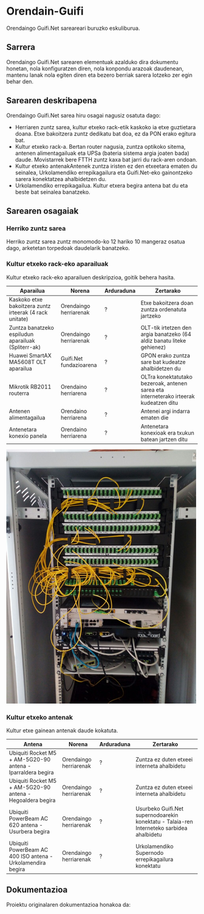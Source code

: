 # Orendain-Guifi

Orendaingo Guifi.Net sareareari buruzko eskuliburua.

## Sarrera

Orendaingo Guifi.Net sarearen  elementuak azalduko dira dokumentu honetan, nola konfiguratzen diren, nola konpondu arazoak daudenean, mantenu lanak nola egiten diren eta bezero berriak sarera lotzeko zer egin behar den.

## Sarearen deskribapena

Orendaingo Guifi.Net sarea hiru osagai nagusiz osatuta dago:

* Herriaren zuntz sarea, kultur etxeko rack-etik kaskoko ia etxe guztietara doana. Etxe bakoitzera zuntz dedikatu bat doa, ez da PON erako egitura bat.
* Kultur etxeko rack-a. Bertan router nagusia, zuntza optikoko sitema, antenen alimentagailuak eta UPSa (bateria sistema argia joaten bada) daude. Movistarrek bere FTTH zuntz kaxa bat jarri du rack-aren ondoan.
* Kultur etxeko antenakAntenek zuntza iristen ez den etxeetara ematen du seinalea, Urkolamendiko errepikagailura eta Guifi.Net-eko gainontzeko sarera konektatzea ahalbidetzen du.
* Urkolamendiko errepikagailua. Kultur etxera begira antena bat du eta beste bat seinalea banatzeko.

## Sarearen osagaiak

### Herriko zuntz sarea

Herriko zuntz sarea zuntz monomodo-ko 12 hariko 10 mangeraz osatua dago, arketetan torpedoak daudelarik banatzeko.

### Kultur etxeko rack-eko aparailuak

Kultur etxeko rack-eko aparailuen deskripzioa, goitik behera hasita. 

Aparailua                                                               | Norena                   | Arduraduna    | Zertarako    
------------------------------------------------------------------------|--------------------------|---------------|-------------------------------------------------
Kaskoko etxe bakoitzera zuntz irteerak  (4 rack unitate)                | Orendaingo herriarenak   | ?             | Etxe bakoitzera doan zuntza ordenatuta jartzeko
Zuntza banatzeko espiludun aparailuak (Spliterr-ak)                     | Orendaingo herriarenak   | ?             | OLT-tik irtetzen den argia banatzeko (64 aldiz banatu liteke gehienez)
Huawei SmartAX MA5608T OLT aparailua                                    | Guifi.Net fundazioarena  | ?             | GPON erako zuntza sare bat kudeatze ahalbidetzen du
Mikrotik RB2011 routerra                                                | Orendaino herriarena     | ?             | OLTra konektatutako bezeroak, antenen sarea eta interneterako irteerak kudeatzen ditu
Antenen alimentagailua                                                  | Orendaino herriarena     | ?             | Antenei argi indarra ematen die
Antenetara konexio panela                                               | Orendaino herriarena     | ?             | Antenetara konexioak era txukun batean jartzen ditu

<img src="media/Orendain_rack_1.jpg" alt="drawing" width="500"/>

### Kultur etxeko antenak

Kultur etxe gainean antenak daude kokatuta.

Antena                                                                  | Norena                   | Arduraduna    | Zertarako    
------------------------------------------------------------------------|--------------------------|---------------|-------------------------------------------------
Ubiquiti Rocket M5 + AM-5G20-90 antena - Iparraldera begira             | Orendaingo herriarenak   | ?             | Zuntza ez duten etxeei interneta ahalbidetu
Ubiquiti Rocket M5 + AM-5G20-90 antena - Hegoaldera begira              | Orendaingo herriarenak   | ?             | Zuntza ez duten etxeei interneta ahalbidetu
Ubiquiti PowerBeam AC 620 antena - Usurbera begira                      | Orendaingo herriarenak   | ?             | Usurbeko Guifi.Net supernodoarekin konektatu - Talaia-ren Interneteko sarbidea ahalbidetu
Ubiquiti PowerBeam AC 400 ISO antena - Urkolamendira begira             | Orendaingo herriarenak   | ?             | Urkolamendiko Supernodo errepikagailura konektatu


## Dokumentazioa

Proiektu originalaren dokumentazioa honakoa da:

